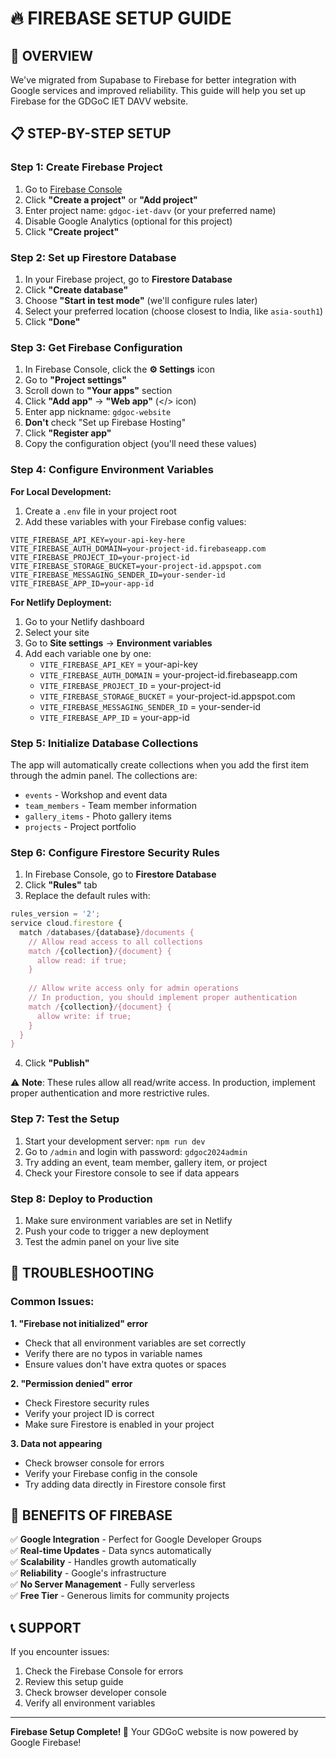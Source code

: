 # 🔥 **FIREBASE SETUP GUIDE**

## 🎯 **OVERVIEW**

We've migrated from Supabase to Firebase for better integration with Google services and improved reliability. This guide will help you set up Firebase for the GDGoC IET DAVV website.

## 📋 **STEP-BY-STEP SETUP**

### **Step 1: Create Firebase Project**

1. Go to [Firebase Console](https://console.firebase.google.com/)
2. Click **"Create a project"** or **"Add project"**
3. Enter project name: `gdgoc-iet-davv` (or your preferred name)
4. Disable Google Analytics (optional for this project)
5. Click **"Create project"**

### **Step 2: Set up Firestore Database**

1. In your Firebase project, go to **Firestore Database**
2. Click **"Create database"**
3. Choose **"Start in test mode"** (we'll configure rules later)
4. Select your preferred location (choose closest to India, like `asia-south1`)
5. Click **"Done"**

### **Step 3: Get Firebase Configuration**

1. In Firebase Console, click the **⚙️ Settings** icon
2. Go to **"Project settings"**
3. Scroll down to **"Your apps"** section
4. Click **"Add app"** → **"Web app"** (</> icon)
5. Enter app nickname: `gdgoc-website`
6. **Don't** check "Set up Firebase Hosting"
7. Click **"Register app"**
8. Copy the configuration object (you'll need these values)

### **Step 4: Configure Environment Variables**

**For Local Development:**
1. Create a `.env` file in your project root
2. Add these variables with your Firebase config values:

```env
VITE_FIREBASE_API_KEY=your-api-key-here
VITE_FIREBASE_AUTH_DOMAIN=your-project-id.firebaseapp.com
VITE_FIREBASE_PROJECT_ID=your-project-id
VITE_FIREBASE_STORAGE_BUCKET=your-project-id.appspot.com
VITE_FIREBASE_MESSAGING_SENDER_ID=your-sender-id
VITE_FIREBASE_APP_ID=your-app-id
```

**For Netlify Deployment:**
1. Go to your Netlify dashboard
2. Select your site
3. Go to **Site settings** → **Environment variables**
4. Add each variable one by one:
   - `VITE_FIREBASE_API_KEY` = your-api-key
   - `VITE_FIREBASE_AUTH_DOMAIN` = your-project-id.firebaseapp.com
   - `VITE_FIREBASE_PROJECT_ID` = your-project-id
   - `VITE_FIREBASE_STORAGE_BUCKET` = your-project-id.appspot.com
   - `VITE_FIREBASE_MESSAGING_SENDER_ID` = your-sender-id
   - `VITE_FIREBASE_APP_ID` = your-app-id

### **Step 5: Initialize Database Collections**

The app will automatically create collections when you add the first item through the admin panel. The collections are:

- `events` - Workshop and event data
- `team_members` - Team member information
- `gallery_items` - Photo gallery items
- `projects` - Project portfolio

### **Step 6: Configure Firestore Security Rules**

1. In Firebase Console, go to **Firestore Database**
2. Click **"Rules"** tab
3. Replace the default rules with:

```javascript
rules_version = '2';
service cloud.firestore {
  match /databases/{database}/documents {
    // Allow read access to all collections
    match /{collection}/{document} {
      allow read: if true;
    }
    
    // Allow write access only for admin operations
    // In production, you should implement proper authentication
    match /{collection}/{document} {
      allow write: if true;
    }
  }
}
```

4. Click **"Publish"**

⚠️ **Note**: These rules allow all read/write access. In production, implement proper authentication and more restrictive rules.

### **Step 7: Test the Setup**

1. Start your development server: `npm run dev`
2. Go to `/admin` and login with password: `gdgoc2024admin`
3. Try adding an event, team member, gallery item, or project
4. Check your Firestore console to see if data appears

### **Step 8: Deploy to Production**

1. Make sure environment variables are set in Netlify
2. Push your code to trigger a new deployment
3. Test the admin panel on your live site

## 🔧 **TROUBLESHOOTING**

### **Common Issues:**

**1. "Firebase not initialized" error**
- Check that all environment variables are set correctly
- Verify there are no typos in variable names
- Ensure values don't have extra quotes or spaces

**2. "Permission denied" error**
- Check Firestore security rules
- Verify your project ID is correct
- Make sure Firestore is enabled in your project

**3. Data not appearing**
- Check browser console for errors
- Verify your Firebase config in the console
- Try adding data directly in Firestore console first

## 🎉 **BENEFITS OF FIREBASE**

✅ **Google Integration** - Perfect for Google Developer Groups  
✅ **Real-time Updates** - Data syncs automatically  
✅ **Scalability** - Handles growth automatically  
✅ **Reliability** - Google's infrastructure  
✅ **No Server Management** - Fully serverless  
✅ **Free Tier** - Generous limits for community projects

## 📞 **SUPPORT**

If you encounter issues:
1. Check the Firebase Console for errors
2. Review this setup guide
3. Check browser developer console
4. Verify all environment variables

---

**Firebase Setup Complete! 🎉**
Your GDGoC website is now powered by Google Firebase!
